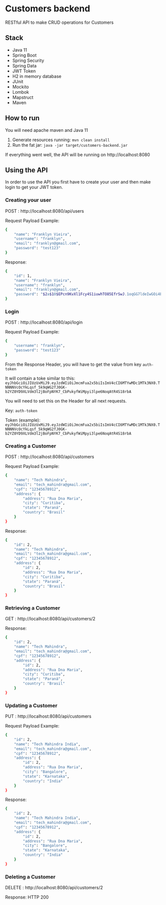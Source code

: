 # Customers backend
RESTful API to make CRUD operations for Customers

## Stack

- Java 11
- Spring Boot
- Spring Security
- Spring Data
- JWT Token
- H2 in memory database
- JUnit
- Mockito
- Lombok
- Mapstruct
- Maven

## How to run

You will need apache maven and Java 11

1. Generate resources running: 
```mvn clean install ```
1. Run the fat jar:
```java -jar target/customers-backend.jar ```

If everything went well, the API will be running on http://localhost:8080

## Using the API

In order to use the API you first have to create your user and then make login to get your JWT token.

### Creating your user
POST : http://localhost:8080/api/users

Request Payload Example:
```sh
{
    "name": "Franklyn Vieira",
    "username": "franklyn",
    "email": "franklyn@gmail.com",
    "password": "test123"
}
```

Response:
```sh
{
    "id": 1,
    "name": "Franklyn Vieira",
    "username": "franklyn",
    "email": "franklyn@gmail.com",
    "password": "$2a$10$EPcn9KvXl1Fcy4S1iuwhTO85EfrSwJ.1oqGG7ldeIwGOi4ExtbdtC"
}
```

### Login
POST : http://localhost:8080/api/login

Request Payload Example:
```sh
{
    "username": "franklyn",
    "password": "test123"
}
```

From the Response Header, you will have to get the value from key ```auth-token```

It will contain a toke similar to this: ```eyJhbGciOiJIUzUxMiJ9.eyJzdWIiOiJmcmFua2x5biIsImV4cCI6MTYwMDc1MTk3NX0.TNNNNVcOcYkLqsf_5k9qWG2fJ0GK-b2YZ0YD9XLVdm3l2jBoFpNYK7_CbPukyfWiMpyi3lpe6NoqAtR4S18rbA```

You will need to set this on the Header for all next requests.

Key: ```auth-token```

Token (example): ```eyJhbGciOiJIUzUxMiJ9.eyJzdWIiOiJmcmFua2x5biIsImV4cCI6MTYwMDc1MTk3NX0.TNNNNVcOcYkLqsf_5k9qWG2fJ0GK-b2YZ0YD9XLVdm3l2jBoFpNYK7_CbPukyfWiMpyi3lpe6NoqAtR4S18rbA```

### Creating a Customer
POST : http://localhost:8080/api/customers

Request Payload Example:
```sh
{
    "name": "Tech Mahindra",
    "email": "tech_mahindra@gmail.com",
    "cpf": "12345678912",
	"address": {
		"address": "Rua Dna Maria",
		"city": "Curitiba",
		"state": "Paraná",
		"country": "Brasil"
	}	
}
```

Response:
```sh
{
    "id": 2,
    "name": "Tech Mahindra",
    "email": "tech_mahindra@gmail.com",
    "cpf": "12345678912",
    "address": {
        "id": 2,
        "address": "Rua Dna Maria",
        "city": "Curitiba",
        "state": "Paraná",
        "country": "Brasil"
    }
}
```


### Retrieving a Customer
GET : http://localhost:8080/api/customers/2

Response:
```sh
{
    "id": 2,
    "name": "Tech Mahindra",
    "email": "tech_mahindra@gmail.com",
    "cpf": "12345678912",
    "address": {
        "id": 2,
        "address": "Rua Dna Maria",
        "city": "Curitiba",
        "state": "Paraná",
        "country": "Brasil"
    }
}
```


### Updating a Customer
PUT : http://localhost:8080/api/customers

Request Payload Example:
```sh
{
    "id": 2,
    "name": "Tech Mahindra India",
    "email": "tech_mahindra@gmail.com",
    "cpf": "12345678912",
    "address": {
        "id": 2,
        "address": "Rua Dna Maria",
        "city": "Bangalore",
        "state": "Karnataka",
        "country": "India"
    }
}
```

Response:
```sh
{
    "id": 2,
    "name": "Tech Mahindra India",
    "email": "tech_mahindra@gmail.com",
    "cpf": "12345678912",
    "address": {
        "id": 2,
        "address": "Rua Dna Maria",
        "city": "Bangalore",
        "state": "Karnataka",
        "country": "India"
    }
}
```

### Deleting a Customer
DELETE : http://localhost:8080/api/customers/2

Response: HTTP 200